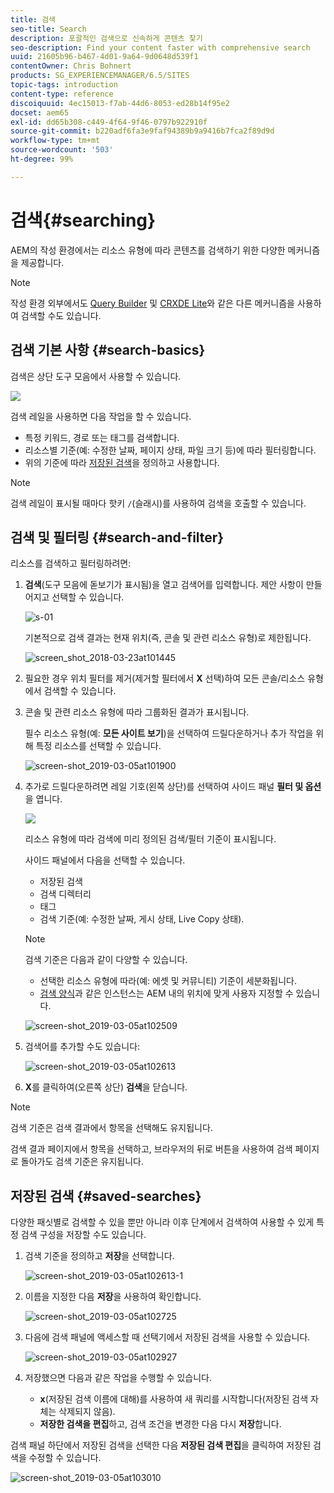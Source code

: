 ```yaml
---
title: 검색
seo-title: Search
description: 포괄적인 검색으로 신속하게 콘텐츠 찾기
seo-description: Find your content faster with comprehensive search
uuid: 21605b96-b467-4d01-9a64-9d0648d539f1
contentOwner: Chris Bohnert
products: SG_EXPERIENCEMANAGER/6.5/SITES
topic-tags: introduction
content-type: reference
discoiquuid: 4ec15013-f7ab-44d6-8053-ed28b14f95e2
docset: aem65
exl-id: dd65b308-c449-4f64-9f46-0797b922910f
source-git-commit: b220adf6fa3e9faf94389b9a9416b7fca2f89d9d
workflow-type: tm+mt
source-wordcount: '503'
ht-degree: 99%

---
```


# 검색{#searching}

AEM의 작성 환경에서는 리소스 유형에 따라 콘텐츠를 검색하기 위한 다양한 메커니즘을 제공합니다.

>[!NOTE]
>
>작성 환경 외부에서도 [Query Builder](/help/sites-developing/querybuilder-api.md) 및 [CRXDE Lite](/help/sites-developing/developing-with-crxde-lite.md)와 같은 다른 메커니즘을 사용하여 검색할 수도 있습니다.

## 검색 기본 사항 {#search-basics}

검색은 상단 도구 모음에서 사용할 수 있습니다.

![](do-not-localize/chlimage_1-17.png)

검색 레일을 사용하면 다음 작업을 할 수 있습니다.

* 특정 키워드, 경로 또는 태그를 검색합니다.
* 리소스별 기준(예: 수정한 날짜, 페이지 상태, 파일 크기 등)에 따라 필터링합니다.
* 위의 기준에 따라 [저장된 검색](#saved-searches)을 정의하고 사용합니다.

>[!NOTE]
>
>검색 레일이 표시될 때마다 핫키 `/`(슬래시)를 사용하여 검색을 호출할 수 있습니다.

## 검색 및 필터링 {#search-and-filter}

리소스를 검색하고 필터링하려면:

1. **검색**(도구 모음에 돋보기가 표시됨)을 열고 검색어를 입력합니다. 제안 사항이 만들어지고 선택할 수 있습니다.

   ![s-01](assets/s-01.png)

   기본적으로 검색 결과는 현재 위치(즉, 콘솔 및 관련 리소스 유형)로 제한됩니다.

   ![screen_shot_2018-03-23at101445](assets/screen_shot_2018-03-23at101445.png)

1. 필요한 경우 위치 필터를 제거(제거할 필터에서 **X** 선택)하여 모든 콘솔/리소스 유형에서 검색할 수 있습니다.
1. 콘솔 및 관련 리소스 유형에 따라 그룹화된 결과가 표시됩니다.

   필수 리소스 유형(예: **모든 사이트 보기**)을 선택하여 드릴다운하거나 추가 작업을 위해 특정 리소스를 선택할 수 있습니다.

   ![screen-shot_2019-03-05at101900](assets/screen-shot_2019-03-05at101900.png)

1. 추가로 드릴다운하려면 레일 기호(왼쪽 상단)를 선택하여 사이드 패널 **필터 및 옵션**&#x200B;을 엽니다.

   ![](do-not-localize/screen_shot_2018-03-23at101542.png)

   리소스 유형에 따라 검색에 미리 정의된 검색/필터 기준이 표시됩니다.

   사이드 패널에서 다음을 선택할 수 있습니다.

   * 저장된 검색
   * 검색 디렉터리
   * 태그
   * 검색 기준(예: 수정한 날짜, 게시 상태, Live Copy 상태).

   >[!NOTE]
   >
   >검색 기준은 다음과 같이 다양할 수 있습니다.
   >
   >
   >
   >    * 선택한 리소스 유형에 따라(예: 에셋 및 커뮤니티) 기준이 세분화됩니다.
   >    * [검색 양식](/help/sites-administering/search-forms.md)과 같은 인스턴스는 AEM 내의 위치에 맞게 사용자 지정할 수 있습니다.


   ![screen-shot_2019-03-05at102509](assets/screen-shot_2019-03-05at102509.png)

1. 검색어를 추가할 수도 있습니다:

   ![screen-shot_2019-03-05at102613](assets/screen-shot_2019-03-05at102613.png)

1. **X**&#x200B;를 클릭하여(오른쪽 상단) **검색**&#x200B;을 닫습니다.

>[!NOTE]
>
>검색 기준은 검색 결과에서 항목을 선택해도 유지됩니다.
>
>검색 결과 페이지에서 항목을 선택하고, 브라우저의 뒤로 버튼을 사용하여 검색 페이지로 돌아가도 검색 기준은 유지됩니다.

## 저장된 검색 {#saved-searches}

다양한 패싯별로 검색할 수 있을 뿐만 아니라 이후 단계에서 검색하여 사용할 수 있게 특정 검색 구성을 저장할 수도 있습니다.

1. 검색 기준을 정의하고 **저장**&#x200B;을 선택합니다.

   ![screen-shot_2019-03-05at102613-1](assets/screen-shot_2019-03-05at102613-1.png)

1. 이름을 지정한 다음 **저장**&#x200B;을 사용하여 확인합니다.

   ![screen-shot_2019-03-05at102725](assets/screen-shot_2019-03-05at102725.png)

1. 다음에 검색 패널에 액세스할 때 선택기에서 저장된 검색을 사용할 수 있습니다.

   ![screen-shot_2019-03-05at102927](assets/screen-shot_2019-03-05at102927.png)

1. 저장했으면 다음과 같은 작업을 수행할 수 있습니다.

   * **x**(저장된 검색 이름에 대해)를 사용하여 새 쿼리를 시작합니다(저장된 검색 자체는 삭제되지 않음).
   * **저장한 검색을 편집**&#x200B;하고, 검색 조건을 변경한 다음 다시 **저장**&#x200B;합니다.

검색 패널 하단에서 저장된 검색을 선택한 다음 **저장된 검색 편집**&#x200B;을 클릭하여 저장된 검색을 수정할 수 있습니다.

![screen-shot_2019-03-05at103010](assets/screen-shot_2019-03-05at103010.png)
